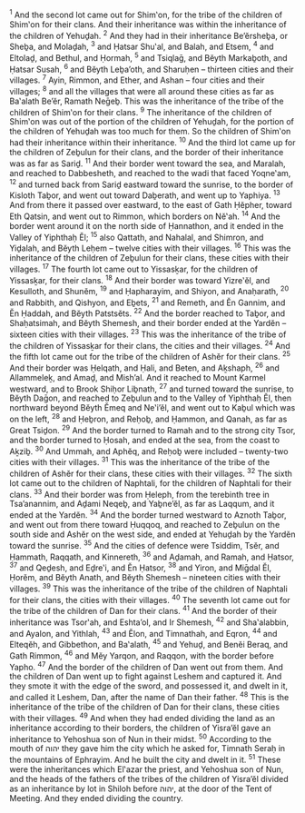<sup>1</sup> And the second lot came out for Shim‛on, for the tribe of the children of Shim‛on for their clans. And their inheritance was within the inheritance of the children of Yehuḏah.
<sup>2</sup> And they had in their inheritance Be’ĕrsheḇa, or Sheḇa, and Molaḏah,
<sup>3</sup> and Ḥatsar Shu‛al, and Balah, and Etsem,
<sup>4</sup> and Eltolaḏ, and Bethul, and Ḥormah,
<sup>5</sup> and Tsiqlaḡ, and Bĕyth Markaḇoth, and Ḥatsar Susah,
<sup>6</sup> and Bĕyth Leḇa’oth, and Sharuḥen – thirteen cities and their villages.
<sup>7</sup> Ayin, Rimmon, and Ether, and Ashan – four cities and their villages;
<sup>8</sup> and all the villages that were all around these cities as far as Ba‛alath Be’ĕr, Ramath Neḡeḇ. This was the inheritance of the tribe of the children of Shim‛on for their clans.
<sup>9</sup> The inheritance of the children of Shim‛on was out of the portion of the children of Yehuḏah, for the portion of the children of Yehuḏah was too much for them. So the children of Shim‛on had their inheritance within their inheritance.
<sup>10</sup> And the third lot came up for the children of Zeḇulun for their clans, and the border of their inheritance was as far as Sariḏ.
<sup>11</sup> And their border went toward the sea, and Maralah, and reached to Dabbesheth, and reached to the wadi that faced Yoqne‛am,
<sup>12</sup> and turned back from Sariḏ eastward toward the sunrise, to the border of Kisloth Taḇor, and went out toward Daḇerath, and went up to Yaphiya.
<sup>13</sup> And from there it passed over eastward, to the east of Gath Ḥĕpher, toward Eth Qatsin, and went out to Rimmon, which borders on Nĕ‛ah.
<sup>14</sup> And the border went around it on the north side of Ḥannathon, and it ended in the Valley of Yiphthaḥ Ĕl;
<sup>15</sup> also Qattath, and Nahalal, and Shimron, and Yiḏalah, and Bĕyth Leḥem – twelve cities with their villages.
<sup>16</sup> This was the inheritance of the children of Zeḇulun for their clans, these cities with their villages.
<sup>17</sup> The fourth lot came out to Yissasḵar, for the children of Yissasḵar, for their clans.
<sup>18</sup> And their border was toward Yizre‛ĕl, and Kesulloth, and Shunĕm,
<sup>19</sup> and Ḥapharayim, and Shiyon, and Anaḥarath,
<sup>20</sup> and Rabbith, and Qishyon, and Eḇets,
<sup>21</sup> and Remeth, and Ĕn Gannim, and Ĕn Ḥaddah, and Bĕyth Patstsĕts.
<sup>22</sup> And the border reached to Taḇor, and Shaḥatsimah, and Bĕyth Shemesh, and their border ended at the Yardĕn – sixteen cities with their villages.
<sup>23</sup> This was the inheritance of the tribe of the children of Yissasḵar for their clans, the cities and their villages.
<sup>24</sup> And the fifth lot came out for the tribe of the children of Ashĕr for their clans.
<sup>25</sup> And their border was Ḥelqath, and Ḥali, and Beten, and Aḵshaph,
<sup>26</sup> and Allammeleḵ, and Amaḏ, and Mish’al. And it reached to Mount Karmel westward, and to Brook Shiḥor Liḇnath,
<sup>27</sup> and turned toward the sunrise, to Bĕyth Daḡon, and reached to Zeḇulun and to the Valley of Yiphthaḥ Ĕl, then northward beyond Bĕyth Ĕmeq and Ne‛i’ĕl, and went out to Kaḇul which was on the left,
<sup>28</sup> and Ḥeḇron, and Reḥoḇ, and Ḥammon, and Qanah, as far as Great Tsiḏon.
<sup>29</sup> And the border turned to Ramah and to the strong city Tsor, and the border turned to Ḥosah, and ended at the sea, from the coast to Aḵziḇ.
<sup>30</sup> And Ummah, and Aphĕq, and Reḥoḇ were included – twenty-two cities with their villages.
<sup>31</sup> This was the inheritance of the tribe of the children of Ashĕr for their clans, these cities with their villages.
<sup>32</sup> The sixth lot came out to the children of Naphtali, for the children of Naphtali for their clans.
<sup>33</sup> And their border was from Ḥeleph, from the terebinth tree in Tsa’anannim, and Aḏami Neqeḇ, and Yaḇne’ĕl, as far as Laqqum, and it ended at the Yardĕn.
<sup>34</sup> And the border turned westward to Aznoth Taḇor, and went out from there toward Ḥuqqoq, and reached to Zeḇulun on the south side and Ashĕr on the west side, and ended at Yehuḏah by the Yardĕn toward the sunrise.
<sup>35</sup> And the cities of defence were Tsiddim, Tsĕr, and Ḥammath, Raqqath, and Kinnereth,
<sup>36</sup> and Aḏamah, and Ramah, and Ḥatsor,
<sup>37</sup> and Qeḏesh, and Eḏre‛i, and Ĕn Ḥatsor,
<sup>38</sup> and Yiron, and Miḡdal Ĕl, Ḥorĕm, and Bĕyth Anath, and Bĕyth Shemesh – nineteen cities with their villages.
<sup>39</sup> This was the inheritance of the tribe of the children of Naphtali for their clans, the cities with their villages.
<sup>40</sup> The seventh lot came out for the tribe of the children of Dan for their clans.
<sup>41</sup> And the border of their inheritance was Tsor‛ah, and Eshta’ol, and Ir Shemesh,
<sup>42</sup> and Sha‛alabbin, and Ayalon, and Yithlah,
<sup>43</sup> and Ĕlon, and Timnathah, and Eqron,
<sup>44</sup> and Elteqĕh, and Gibbethon, and Ba‛alath,
<sup>45</sup> and Yehuḏ, and Benĕi Beraq, and Gath Rimmon,
<sup>46</sup> and Mĕy Yarqon, and Raqqon, with the border before Yapho.
<sup>47</sup> And the border of the children of Dan went out from them. And the children of Dan went up to fight against Leshem and captured it. And they smote it with the edge of the sword, and possessed it, and dwelt in it, and called it Leshem, Dan, after the name of Dan their father.
<sup>48</sup> This is the inheritance of the tribe of the children of Dan for their clans, these cities with their villages.
<sup>49</sup> And when they had ended dividing the land as an inheritance according to their borders, the children of Yisra’ĕl gave an inheritance to Yehoshua son of Nun in their midst.
<sup>50</sup> According to the mouth of יהוה they gave him the city which he asked for, Timnath Seraḥ in the mountains of Ephrayim. And he built the city and dwelt in it.
<sup>51</sup> These were the inheritances which El‛azar the priest, and Yehoshua son of Nun, and the heads of the fathers of the tribes of the children of Yisra’ĕl divided as an inheritance by lot in Shiloh before יהוה, at the door of the Tent of Meeting. And they ended dividing the country.
